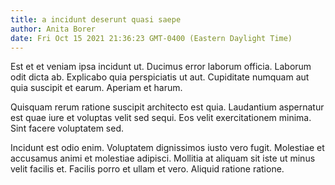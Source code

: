 ```yaml
---
title: a incidunt deserunt quasi saepe
author: Anita Borer
date: Fri Oct 15 2021 21:36:23 GMT-0400 (Eastern Daylight Time)
---
```

Est et et veniam ipsa incidunt ut. Ducimus error laborum officia. Laborum odit dicta ab. Explicabo quia perspiciatis ut aut. Cupiditate numquam aut quia suscipit et earum. Aperiam et harum.

 Quisquam rerum ratione suscipit architecto est quia. Laudantium aspernatur est quae iure et voluptas velit sed sequi. Eos velit exercitationem minima. Sint facere voluptatem sed.

 Incidunt est odio enim. Voluptatem dignissimos iusto vero fugit. Molestiae et accusamus animi et molestiae adipisci. Mollitia at aliquam sit iste ut minus velit facilis et. Facilis porro et ullam et vero. Aliquid ratione ratione.